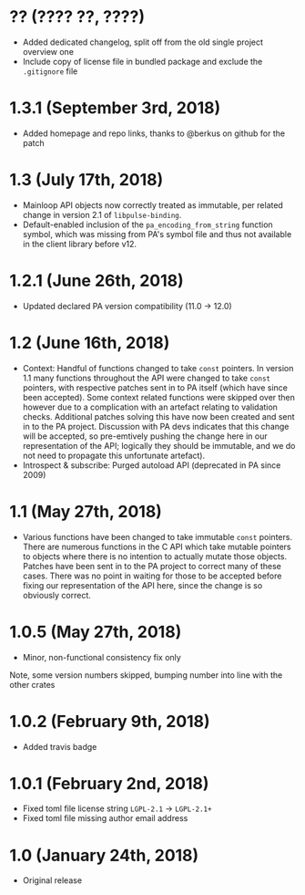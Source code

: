 # ?? (???? ??, ????)

 * Added dedicated changelog, split off from the old single project overview one
 * Include copy of license file in bundled package and exclude the `.gitignore` file

# 1.3.1 (September 3rd, 2018)

 * Added homepage and repo links, thanks to @berkus on github for the patch

# 1.3 (July 17th, 2018)

 * Mainloop API objects now correctly treated as immutable, per related change in version 2.1 of
   `libpulse-binding`.
 * Default-enabled inclusion of the `pa_encoding_from_string` function symbol, which was missing
   from PA's symbol file and thus not available in the client library before v12.

# 1.2.1 (June 26th, 2018)

 * Updated declared PA version compatibility (11.0 → 12.0)

# 1.2 (June 16th, 2018)

 * Context: Handful of functions changed to take `const` pointers.
   In version 1.1 many functions throughout the API were changed to take `const` pointers, with
   respective patches sent in to PA itself (which have since been accepted). Some context related
   functions were skipped over then however due to a complication with an artefact relating to
   validation checks. Additional patches solving this have now been created and sent in to the PA
   project. Discussion with PA devs indicates that this change will be accepted, so pre-emtively
   pushing the change here in our representation of the API; logically they should be immutable, and
   we do not need to propagate this unfortunate artefact).
 * Introspect & subscribe: Purged autoload API (deprecated in PA since 2009)

# 1.1 (May 27th, 2018)

 * Various functions have been changed to take immutable `const` pointers.
   There are numerous functions in the C API which take mutable pointers to objects where there is
   no intention to actually mutate those objects. Patches have been sent in to the PA project to
   correct many of these cases. There was no point in waiting for those to be accepted before
   fixing our representation of the API here, since the change is so obviously correct.

# 1.0.5 (May 27th, 2018)

 * Minor, non-functional consistency fix only

Note, some version numbers skipped, bumping number into line with the other crates

# 1.0.2 (February 9th, 2018)

 * Added travis badge

# 1.0.1 (February 2nd, 2018)

 * Fixed toml file license string `LGPL-2.1` → `LGPL-2.1+`
 * Fixed toml file missing author email address

# 1.0 (January 24th, 2018)

 * Original release
